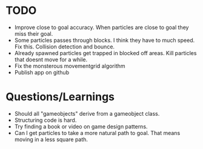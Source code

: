 # TODO
* Improve close to goal accuracy. When particles are close to goal they miss their goal.
* Some particles passes through blocks. I think they have to much speed. Fix this. Collision detection and bounce.
* Already spawned particles get trapped in blocked off areas. Kill particles that doesnt move for a while.
* Fix the monsterous movementgrid algorithm
* Publish app on github


# Questions/Learnings
* Should all "gameobjects" derive from a gameobject class.
* Structuring code is hard.
* Try finding a book or video on game design patterns.
* Can I get particles to take a more natural path to goal. That means moving in a less square path.
